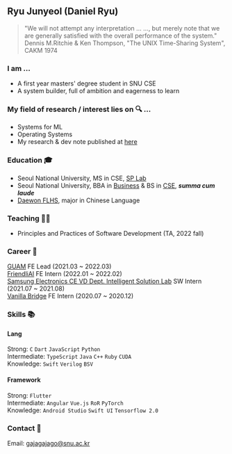 ## Ryu Junyeol (Daniel Ryu)

> "We will not attempt any interpretation ... ..., but merely note that we are generally satisfied with the overall performance of the system."<br/>
> Dennis M.Ritchie & Ken Thompson, "The UNIX Time-Sharing System", CAKM 1974

### I am ...
- A first year masters' degree student in SNU CSE
- A system builder, full of ambition and eagerness to learn

### My field of research / interest lies on 🔍 ...
- Systems for ML
- Operating Systems
- My research & dev note published at [here](https://medium.com/@gajagajago)

### Education 🎓 
- Seoul National University, MS in CSE, [SP Lab](https://spl.snu.ac.kr/) 
- Seoul National University, BBA in [Business](https://cba.snu.ac.kr/) & BS in [CSE](https://cse.snu.ac.kr/), ***_summa cum laude_***
- [Daewon FLHS](http://www.dwfl.hs.kr/), major in Chinese Language

### Teaching 🧑‍🏫 
- Principles and Practices of Software Development (TA, 2022 fall)
<!--
#### Curriculum 💻
```
22-1: Algorithms, Operating Systems, Advanced Compilers
21-2: Computer Vision, System Programming, Mobile Computing and Its Applications, Field Applications of Engineering Knowledge, Introduction to Linear Algebra, Strategic Management
21-1: Computer Architecture, Logic Design, Discrete Mathematics, Electrical and Electronic Circuits, Managerial Accounting
20-1: Data Structures, Computer Programming, Human Resource Management, Business Venture and Entrepreneurship
19-2: Web Programming1 for Entrepreneurship Management, Digital Computer Concept and Practice, Principles of Accounting, Corporate Finance
19-1: Organizational Behavior, Case Studies in Marketing, Management Science, Financial Management
16-2: Principles of Economics, Marketing Management
16-1: Principles of Management
```
-->
### Career 🚀
[GUAM](https://play.google.com/store/apps/details?id=com.wafflestudio.guam) FE Lead (2021.03 ~ 2022.03) <br/>
[FriendliAI](https://friendli.ai/) FE Intern (2022.01 ~ 2022.02)<br/>
[Samsung Electronics CE VD Dept. Intelligent Solution Lab](https://www.samsung.com/sec/) SW Intern (2021.07 ~ 2021.08)<br/>
[Vanilla Bridge](https://apps.apple.com/kr/app/%EB%B0%94%EB%8B%90%EB%9D%BC%EB%B8%8C%EB%A6%BF%EC%A7%80/id1219876826) FE Intern (2020.07 ~ 2020.12)<br/>

### Skills 📚
#### Lang<br>
Strong: ```C``` ```Dart``` ```JavaScript``` ```Python``` <br/>
Intermediate: ```TypeScript``` ```Java``` ```C++``` ```Ruby``` ```CUDA``` <br/>
Knowledge: ```Swift``` ```Verilog``` ```BSV``` <br/>

#### Framework<br>
Strong: ```Flutter``` <br/>
Intermediate: ```Angular``` ```Vue.js``` ```RoR``` ```PyTorch``` <br/>
Knowledge: ```Android Studio``` ```Swift UI``` ```Tensorflow 2.0``` <br/>

### Contact 📧
Email: gajagajago@snu.ac.kr
